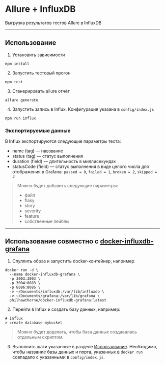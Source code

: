 # Allure + InfluxDB

Выгрузка результатов тестов Allure в InfluxDB

---

## Использование

1. Установить зависимости
```
npm install
```
2. Запустить тестовый прогон
```
npm test
```
3. Сгенерировать allure отчёт
```
allure generate
```
4.  Запустить запись в Influx. Конфигурация указана в `config/index.js`
```
npm run influx
```


### Экспортируемые данные
В Influx экспортируются следующие параметры теста:

* name (tag) — навзвание
* status (tag) — статус выполнения
* duration (field) — длительность в миллисекундах
* statusCode (field) — статус выполнения в виде целого числа для отображения в Grafana: `passed = 0`, `failed = 1`, `broken = 2`, `skipped = 3`

> Можно будет добавить следующие параметры: 
> * файл
> * flaky 
> * story
> * severity
> * feature
> * собственные лейблы

---

## Использование совместно с [docker-influxdb-grafana](https://hub.docker.com/r/philhawthorne/docker-influxdb-grafana/)

1. Спуллить образ и запустить docker-контейнер, например:
```
docker run -d \
  --name docker-influxdb-grafana \
  -p 3003:3003 \
  -p 3004:8083 \
  -p 8086:8086 \
  -v ~/Documents/influxdb:/var/lib/influxdb \
  -v ~/Documents/grafana:/var/lib/grafana \
  philhawthorne/docker-influxdb-grafana:latest
```
2. Перейти в Influx и создать базу данных, например:
```
# influx
> create database mybucket
```

> Можно будет доделать, чтобы база данных создавалась отдельным скриптом.

3. Выполнить шаги указанные в разделе [Использование](#использование). Необходимо, чтобы название базы данных и порта, указанных в `docker run` совпадало с указанными в `config/index.js`.